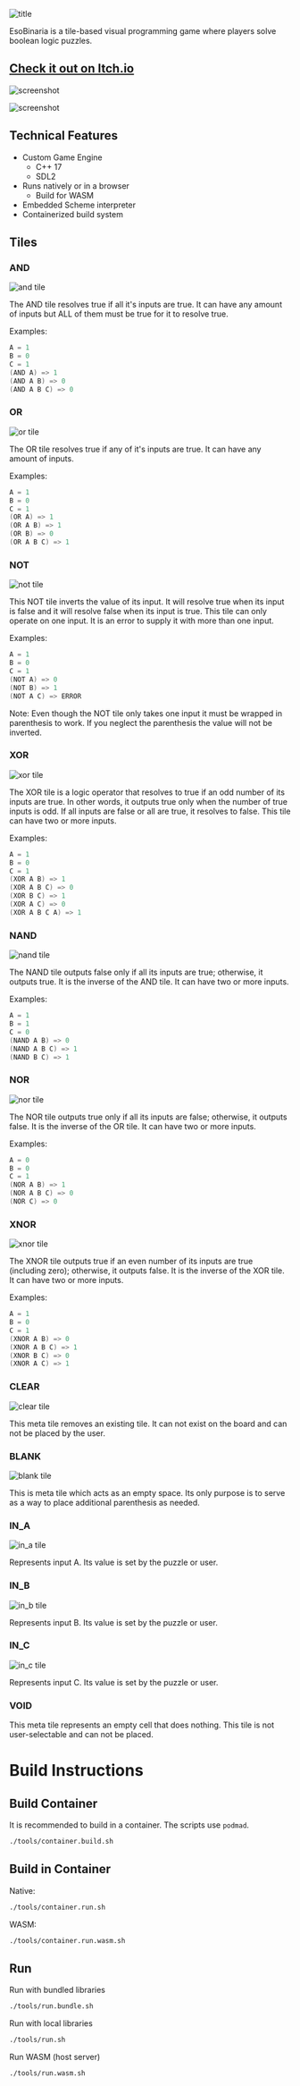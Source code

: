 ![title](https://raw.githubusercontent.com/matdombrock/EsoBinaria/refs/heads/master/asset_meta/itch-banner.png)

EsoBinaria is a tile-based visual programming game where players solve boolean logic puzzles. 

## [Check it out on Itch.io](https://replicat.itch.io/esobinaria)

![screenshot](https://raw.githubusercontent.com/matdombrock/EsoBinaria/refs/heads/master/asset_meta/screenshot/firstday.png)

![screenshot](https://raw.githubusercontent.com/matdombrock/EsoBinaria/refs/heads/master/asset_meta/screenshot/puzzle.png)

## Technical Features
- Custom Game Engine
    - C++ 17
    - SDL2
- Runs natively or in a browser
    - Build for WASM
- Embedded Scheme interpreter
- Containerized build system

## Tiles

### AND

![and tile](https://raw.githubusercontent.com/matdombrock/EsoBinaria/refs/heads/master/asset_meta/tiles/tile-and.png)

The AND tile resolves true if all it's inputs are true. It can have any amount of inputs but ALL of them must be true for it to resolve true. 

Examples:
```c
A = 1
B = 0
C = 1
(AND A) => 1
(AND A B) => 0
(AND A B C) => 0
```

### OR

![or tile](https://raw.githubusercontent.com/matdombrock/EsoBinaria/refs/heads/master/asset_meta/tiles/tile-or.png)

The OR tile resolves true if any of it's inputs are true. It can have any amount of inputs.

Examples:
```c
A = 1
B = 0
C = 1
(OR A) => 1
(OR A B) => 1
(OR B) => 0
(OR A B C) => 1
```

### NOT

![not tile](https://raw.githubusercontent.com/matdombrock/EsoBinaria/refs/heads/master/asset_meta/tiles/tile-not.png)

This NOT tile inverts the value of its input. It will resolve true when its input is false and it will resolve false when its input is true. This tile can only operate on one input. It is an error to supply it with more than one input. 

Examples:
```c
A = 1
B = 0
C = 1
(NOT A) => 0
(NOT B) => 1
(NOT A C) => ERROR
```

Note: Even though the NOT tile only takes one input it must be wrapped in parenthesis to work. If you neglect the parenthesis the value will not be inverted.

### XOR

![xor tile](https://raw.githubusercontent.com/matdombrock/EsoBinaria/refs/heads/master/asset_meta/tiles/tile-xor.png)

The XOR tile is a logic operator that resolves to true if an odd number of its inputs are true. In other words, it outputs true only when the number of true inputs is odd. If all inputs are false or all are true, it resolves to false. This tile can have two or more inputs.

Examples:
```c
A = 1
B = 0
C = 1
(XOR A B) => 1
(XOR A B C) => 0
(XOR B C) => 1
(XOR A C) => 0
(XOR A B C A) => 1
```

### NAND

![nand tile](https://raw.githubusercontent.com/matdombrock/EsoBinaria/refs/heads/master/asset_meta/tiles/tile-nand.png)

The NAND tile outputs false only if all its inputs are true; otherwise, it outputs true. It is the inverse of the AND tile. It can have two or more inputs.

Examples:
```c
A = 1
B = 1
C = 0
(NAND A B) => 0
(NAND A B C) => 1
(NAND B C) => 1
```

### NOR

![nor tile](https://raw.githubusercontent.com/matdombrock/EsoBinaria/refs/heads/master/asset_meta/tiles/tile-nor.png)

The NOR tile outputs true only if all its inputs are false; otherwise, it outputs false. It is the inverse of the OR tile. It can have two or more inputs.

Examples:
```c
A = 0
B = 0
C = 1
(NOR A B) => 1
(NOR A B C) => 0
(NOR C) => 0
```

### XNOR

![xnor tile](https://raw.githubusercontent.com/matdombrock/EsoBinaria/refs/heads/master/asset_meta/tiles/tile-xnor.png)

The XNOR tile outputs true if an even number of its inputs are true (including zero); otherwise, it outputs false. It is the inverse of the XOR tile. It can have two or more inputs.

Examples:
```c
A = 1
B = 0
C = 1
(XNOR A B) => 0
(XNOR A B C) => 1
(XNOR B C) => 0
(XNOR A C) => 1
```

### CLEAR

![clear tile](https://raw.githubusercontent.com/matdombrock/EsoBinaria/refs/heads/master/asset_meta/tiles/tile-clear.png)

This meta tile removes an existing tile. It can not exist on the board and can not be placed by the user. 

### BLANK

![blank tile](https://raw.githubusercontent.com/matdombrock/EsoBinaria/refs/heads/master/asset_meta/tiles/tile-blank.png)

This is meta tile which acts as an empty space. Its only purpose is to serve as a way to place additional parenthesis as needed. 

### IN_A

![in_a tile](https://raw.githubusercontent.com/matdombrock/EsoBinaria/refs/heads/master/asset_meta/tiles/tile-ina.png)

Represents input A. Its value is set by the puzzle or user.

### IN_B

![in_b tile](https://raw.githubusercontent.com/matdombrock/EsoBinaria/refs/heads/master/asset_meta/tiles/tile-inb.png)

Represents input B. Its value is set by the puzzle or user.

### IN_C

![in_c tile](https://raw.githubusercontent.com/matdombrock/EsoBinaria/refs/heads/master/asset_meta/tiles/tile-inc.png)

Represents input C. Its value is set by the puzzle or user.

### VOID
This meta tile represents an empty cell that does nothing. This tile is not user-selectable and can not be placed.

# Build Instructions

## Build Container
It is recommended to build in a container. The scripts use `podmad`.

```sh
./tools/container.build.sh
```

## Build in Container

Native:
```sh
./tools/container.run.sh
```

WASM:
```sh
./tools/container.run.wasm.sh
```

## Run

Run with bundled libraries
```sh
./tools/run.bundle.sh
```

Run with local libraries
```sh
./tools/run.sh
```

Run WASM (host server)
```sh
./tools/run.wasm.sh
```
